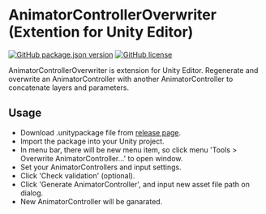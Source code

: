 # AnimatorControllerOverwriter (Extention for Unity Editor)

[![GitHub package.json version](https://img.shields.io/github/package-json/v/akanevrc/AnimatorControllerOverwriter)](VERSION)
[![GitHub license](https://img.shields.io/github/license/akanevrc/AnimatorControllerOverwriter)](LICENSE)

AnimatorControllerOverwriter is extension for Unity Editor.
Regenerate and overwrite an AnimatorController with another AnimatorController to concatenate layers and parameters.

## Usage

- Download .unitypackage file from [release page](https://github.com/akanevrc/AnimatorControllerOverwriter/releases).
- Import the package into your Unity project.
- In menu bar, there will be new menu item, so click menu 'Tools > Overwrite AnimatorController...' to open window.
- Set your AnimatorControllers and input settings.
- Click 'Check validation' (optional).
- Click 'Generate AnimatorController', and input new asset file path on dialog.
- New AnimatorController will be ganarated.
